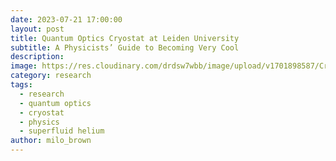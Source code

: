 ```yaml
---
date: 2023-07-21 17:00:00
layout: post
title: Quantum Optics Cryostat at Leiden University
subtitle: A Physicists’ Guide to Becoming Very Cool
description: 
image: https://res.cloudinary.com/drdsw7wbb/image/upload/v1701898587/Cryostat_Leiden_dn9pcv.jpg
category: research
tags:
  - research
  - quantum optics
  - cryostat
  - physics
  - superfluid helium
author: milo_brown
---
```



